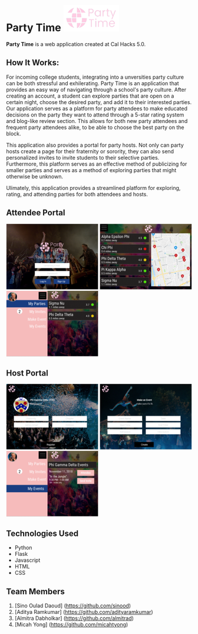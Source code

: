 # Party Time <img src="partytimelogo.png" width="150" title="Party Time">
**Party Time** is a web application created at Cal Hacks 5.0. 

## How It Works:
For incoming college students, integrating into a unversities party culture can be both stressful and exhilerating. Party Time is an application that provides an easy way of navigating through a school's party culture. After creating an account, a student can explore parties that are open on a certain night, choose the desired party, and add it to their interested parties. Our application serves as a platform for party attendees to make educated decisions on the party they want to attend through a 5-star rating system and blog-like review section. This allows for both new party attendees and frequent party attendees alike, to be able to choose the best party on the block.  

This application also provides a portal for party hosts. Not only can party hosts create a page for their fraternity or sorority, they can also send personalized invites to invite students to their selective parties. Furthermore, this platform serves as an effective method of publicizing for smaller parties and serves as a method of exploring parties that might otherwise be unknown. 

Ulimately, this application provides a streamlined platform for exploring, rating, and attending parties for both attendees and hosts. 

## Attendee Portal
<img src = "Login.png" width = "250" title = "Log In"> <img src = "Home.png" width = "250" title = "Home"> <img src = "My Parties.png" width = "250" title = "My Parties">

## Host Portal
<img src = "Frat Register.png" width = "250" title = "Frat Register"> <img src = "Event Form.png" width = "250" title = "Create an Event"> <img src = "My Events.png" width = "250" title = "Frat Events">

## Technologies Used
<ul>
  <li>Python</li>
  <li>Flask</li>
  <li>Javascript</li>
  <li>HTML</li>
  <li>CSS</li>
</ul>

## Team Members
1. [Sino Oulad Daoud] (https://github.com/sinood)
2. [Aditya Ramkumar] (https://github.com/adityaramkumar)
3. [Almitra Dabholkar] (https://github.com/almitrad)
4. [Micah Yong] (https://github.com/micahtyong)

